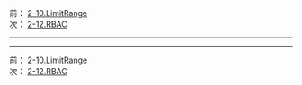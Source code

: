前： [2-10.LimitRange](2-10.LimitRange.md)  
次： [2-12.RBAC](2-12.RBAC.md)  

---

---

前： [2-10.LimitRange](2-10.LimitRange.md)  
次： [2-12.RBAC](2-12.RBAC.md)  